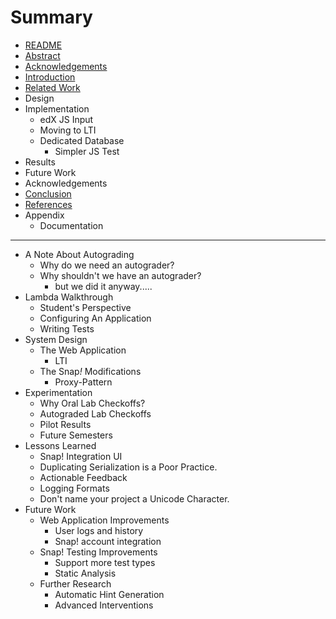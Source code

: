 # Summary

* [README](README.md)
* [Abstract](contents/abstract.md)
* [Acknowledgements](contents/acknowledgements.md)
* [Introduction](contents/introduction.md)
* [Related Work](contents/related-work.md)
* Design
* Implementation
	* edX JS Input
	* Moving to LTI
	* Dedicated Database
		* Simpler JS Test
* Results
* Future Work
* Acknowledgements
* [Conclusion](contents/conclusion.md)
* [References](contents/references.md)
* Appendix
	* Documentation

----

* A Note About Autograding
	* Why do we need an autograder?
	* Why shouldn't we have an autograder?
		* but we did it anyway.....
* Lambda Walkthrough
	* Student's Perspective
	* Configuring An Application
	* Writing Tests
* System Design
	* The Web Application
		* LTI
	* The Snap<em>!</em> Modifications
		* Proxy-Pattern
* Experimentation
	* Why Oral Lab Checkoffs?
	* Autograded Lab Checkoffs
	* Pilot Results
	* Future Semesters
* Lessons Learned
	* Snap! Integration UI
	* Duplicating Serialization is a Poor Practice.
	* Actionable Feedback
	* Logging Formats
	* Don't name your project a Unicode Character.
* Future Work
	* Web Application Improvements
		* User logs and history
		* Snap! account integration
	* Snap! Testing Improvements
		* Support more test types
		* Static Analysis
	* Further Research
		* Automatic Hint Generation
		* Advanced Interventions
